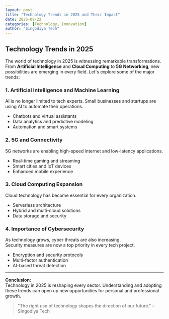 ```yaml
---
layout: post
title: "Technology Trends in 2025 and Their Impact"
date: 2025-09-22
categories: [Technology, Innovation]
author: "Singodiya Tech"
---
```


## Technology Trends in 2025

The world of technology in 2025 is witnessing remarkable transformations. From **Artificial Intelligence** and **Cloud Computing** to **5G Networking**, new possibilities are emerging in every field. Let's explore some of the major trends:

### 1. Artificial Intelligence and Machine Learning
AI is no longer limited to tech experts. Small businesses and startups are using AI to automate their operations.  

- Chatbots and virtual assistants  
- Data analytics and predictive modeling  
- Automation and smart systems  

### 2. 5G and Connectivity
5G networks are enabling high-speed internet and low-latency applications.  

- Real-time gaming and streaming  
- Smart cities and IoT devices  
- Enhanced mobile experience  

### 3. Cloud Computing Expansion
Cloud technology has become essential for every organization.  

- Serverless architecture  
- Hybrid and multi-cloud solutions  
- Data storage and security  

### 4. Importance of Cybersecurity
As technology grows, cyber threats are also increasing.  
Security measures are now a top priority in every tech project.  

- Encryption and security protocols  
- Multi-factor authentication  
- AI-based threat detection  

---

**Conclusion:**  
Technology in 2025 is reshaping every sector. Understanding and adopting these trends can open up new opportunities for personal and professional growth.  

> "The right use of technology shapes the direction of our future." – Singodiya Tech
